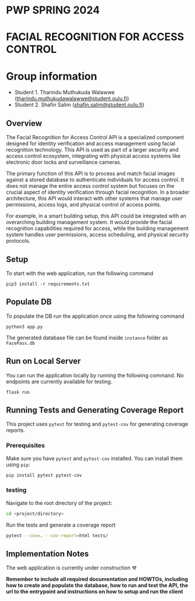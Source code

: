 # PWP SPRING 2024
# FACIAL RECOGNITION FOR ACCESS CONTROL
# Group information
* Student 1. Tharindu Muthukuda Walawwe (tharindu.muthukudawalawwe@student.oulu.fi)
* Student 2. Shafin Salim (shafin.salim@student.oulu.fi)

## Overview
The Facial Recognition for Access Control API is a specialized component designed for identity verification and access management using facial recognition technology. This API is used as part of a larger security and access control ecosystem, integrating with physical access systems like electronic door locks and surveillance cameras.

The primary function of this API is to process and match facial images against a stored database to authenticate individuals for access control. It does not manage the entire access control system but focuses on the crucial aspect of identity verification through facial recognition. In a broader architecture, this API would interact with other systems that manage user permissions, access logs, and physical control of access points.

For example, in a smart building setup, this API could be integrated with an overarching building management system. It would provide the facial recognition capabilities required for access, while the building management system handles user permissions, access scheduling, and physical security protocols.

## Setup
To start with the web application, run the following command
```
pip3 install -r requirements.txt
```

## Populate DB
To populate the DB run the application once using the following command
```
python3 app.py
```
The generated database file can be found inside ```instance``` folder as ```FacePass.db```

## Run on Local Server
You can run the application locally by running the following command. No endpoints are currently available for testing.
```
flask run
```

## Running Tests and Generating Coverage Report

This project uses `pytest` for testing and `pytest-cov` for generating coverage reports.

### Prerequisites

Make sure you have `pytest` and `pytest-cov` installed. You can install them using `pip`:

```sh
pip install pytest pytest-cov
```

### testing 

Navigate to the root directory of the project:

```sh
cd <project/directory>
```

Run the tests and generate a coverage report

```sh
pytest --cov=. --cov-report=html tests/
```

## Implementation Notes
The web application is currently under construction ⚒️


__Remember to include all required documentation and HOWTOs, including how to create and populate the database, how to run and test the API, the url to the entrypoint and instructions on how to setup and run the client__


